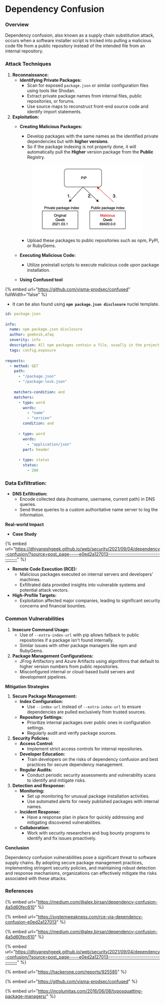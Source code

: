 # Dependency Confusion

### **Overview**

Dependency confusion, also known as a supply chain substitution attack, occurs when a software installer script is tricked into pulling a malicious code file from a public repository instead of the intended file from an internal repository.

### **Attack Techniques**

1. **Reconnaissance:**
   * **Identifying Private Packages:**
     * Scan for exposed `package.json` or similar configuration files using tools like Shodan.
     * Extract private package names from internal files, public repositories, or forums.
     * Use source maps to reconstruct front-end source code and identify import statements.
2. **Exploitation:**
   *   **Creating Malicious Packages:**

       * Develop packages with the same names as the identified private dependencies but with **higher versions**.
       * So if the package indexing is not properly done, it will automatically pull the **Higher** version package from the **Public** Registry.

       <figure><img src="../.gitbook/assets/image (5) (1) (1) (1).png" alt="" width="360"><figcaption></figcaption></figure>

       * Upload these packages to public repositories such as npm, PyPI, or RubyGems.
   * **Executing Malicious Code:**
     * Utilize preinstall scripts to execute malicious code upon package installation.
   * **Using Confused tool**

{% embed url="https://github.com/visma-prodsec/confused" fullWidth="false" %}

* It can be also found using **`npm package.json disclosure`** nuclei template.

```yaml
id: package-json

info:
  name: npm package.json disclosure
  author: geeknik,afaq
  severity: info
  description: All npm packages contain a file, usually in the project root, called package.json - this file holds various metadata relevant to the project.
  tags: config,exposure

requests:
  - method: GET
    path:
      - "/package.json"
      - "/package-lock.json"

    matchers-condition: and
    matchers:
      - type: word
        words:
          - "name"
          - "version"
        condition: and

      - type: word
        words:
          - "application/json"
        part: header

      - type: status
        status:
          - 200

```

### **Data Exfiltration:**

* **DNS Exfiltration:**
  * Encode collected data (hostname, username, current path) in DNS queries.
  * Send these queries to a custom authoritative name server to log the information.

**Real-world Impact**

* **Case Study**

{% embed url="https://dhiyaneshgeek.github.io/web/security/2021/09/04/dependency-confusion/?source=post_page-----e0ed2a127013--------------------------------" %}

* **Remote Code Execution (RCE):**
  * Malicious packages executed on internal servers and developers' machines.
  * Exfiltrated data provided insights into vulnerable systems and potential attack vectors.
* **High-Profile Targets:**
  * Exploitation affected major companies, leading to significant security concerns and financial bounties.

### **Common Vulnerabilities**

1. **Insecure Command Usage:**
   * Use of `--extra-index-url` with pip allows fallback to public repositories if a package isn't found internally.
   * Similar issues with other package managers like npm and RubyGems.
2. **Package Management Configurations:**
   * JFrog Artifactory and Azure Artifacts using algorithms that default to higher version numbers from public repositories.
   * Misconfigured internal or cloud-based build servers and development pipelines.

**Mitigation Strategies**

1. **Secure Package Management:**
   * **Index Configuration:**
     * Use `--index-url` instead of `--extra-index-url` to ensure dependencies are pulled exclusively from trusted sources.
   * **Repository Settings:**
     * Prioritize internal packages over public ones in configuration settings.
     * Regularly audit and verify package sources.
2. **Security Policies:**
   * **Access Control:**
     * Implement strict access controls for internal repositories.
   * **Developer Education:**
     * Train developers on the risks of dependency confusion and best practices for secure dependency management.
   * **Regular Audits:**
     * Conduct periodic security assessments and vulnerability scans to identify and mitigate risks.
3. **Detection and Response:**
   * **Monitoring:**
     * Set up monitoring for unusual package installation activities.
     * Use automated alerts for newly published packages with internal names.
   * **Incident Response:**
     * Have a response plan in place for quickly addressing and mitigating discovered vulnerabilities.
   * **Collaboration:**
     * Work with security researchers and bug bounty programs to identify and fix issues proactively.

**Conclusion**

Dependency confusion vulnerabilities pose a significant threat to software supply chains. By adopting secure package management practices, implementing stringent security policies, and maintaining robust detection and response mechanisms, organizations can effectively mitigate the risks associated with these attacks.

### References

{% embed url="https://medium.com/@alex.birsan/dependency-confusion-4a5d60fec610" %}

{% embed url="https://systemweakness.com/rce-via-dependency-confusion-e0ed2a127013" %}

{% embed url="https://medium.com/@alex.birsan/dependency-confusion-4a5d60fec610" %}

{% embed url="https://dhiyaneshgeek.github.io/web/security/2021/09/04/dependency-confusion/?source=post_page-----e0ed2a127013--------------------------------" %}

{% embed url="https://hackerone.com/reports/925585" %}

{% embed url="https://github.com/visma-prodsec/confused" %}

{% embed url="https://incolumitas.com/2016/06/08/typosquatting-package-managers/" %}
